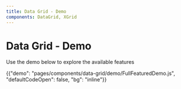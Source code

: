 ```yaml
---
title: Data Grid - Demo
components: DataGrid, XGrid
---
```


# Data Grid - Demo

<p class="description">Use the demo below to explore the available features</p>

{{"demo": "pages/components/data-grid/demo/FullFeaturedDemo.js", "defaultCodeOpen": false, "bg": "inline"}}
